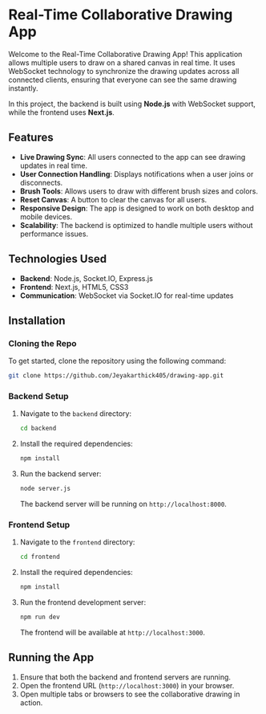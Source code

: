 # Real-Time Collaborative Drawing App

Welcome to the Real-Time Collaborative Drawing App! This application allows multiple users to draw on a shared canvas in real time. It uses WebSocket technology to synchronize the drawing updates across all connected clients, ensuring that everyone can see the same drawing instantly. 

In this project, the backend is built using **Node.js** with WebSocket support, while the frontend uses **Next.js**.

## Features

- **Live Drawing Sync**: All users connected to the app can see drawing updates in real time.
- **User Connection Handling**: Displays notifications when a user joins or disconnects.
- **Brush Tools**: Allows users to draw with different brush sizes and colors.
- **Reset Canvas**: A button to clear the canvas for all users.
- **Responsive Design**: The app is designed to work on both desktop and mobile devices.
- **Scalability**: The backend is optimized to handle multiple users without performance issues.

## Technologies Used

- **Backend**: Node.js, Socket.IO, Express.js
- **Frontend**: Next.js, HTML5, CSS3
- **Communication**: WebSocket via Socket.IO for real-time updates

## Installation

### Cloning the Repo

To get started, clone the repository using the following command:

```bash
git clone https://github.com/Jeyakarthick405/drawing-app.git
```

### Backend Setup

1. Navigate to the `backend` directory:
   ```bash
   cd backend
   ```

2. Install the required dependencies:
   ```bash
   npm install
   ```

3. Run the backend server:
   ```bash
   node server.js
   ```

   The backend server will be running on `http://localhost:8000`.

### Frontend Setup

1. Navigate to the `frontend` directory:
   ```bash
   cd frontend
   ```

2. Install the required dependencies:
   ```bash
   npm install
   ```

3. Run the frontend development server:
   ```bash
   npm run dev
   ```

   The frontend will be available at `http://localhost:3000`.

## Running the App

1. Ensure that both the backend and frontend servers are running.
2. Open the frontend URL (`http://localhost:3000`) in your browser.
3. Open multiple tabs or browsers to see the collaborative drawing in action.

